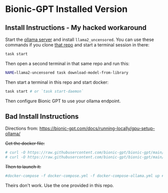 # Bionic-GPT Installed Version

## Install Instructions - My hacked workaround

Start the [ollama server](https://github.com/addictgamer/ollama-runner) and install `llama2_uncensored`.
You can use these commands if you clone [that repo](https://github.com/addictgamer/ollama-runner) and start a terminal session in there:
```bash
task start
```
Then open a second terminal in that same repo and run this:
```bash
NAME=llama2-uncensored task download-model-from-library
```

Then start a terminal in this repo and start docker:
```bash
task start # or `task start-daemon`
```
Then configure Bionic GPT to use your ollama endpoint.

## Bad Install Instructions

Directions from: https://bionic-gpt.com/docs/running-locally/gpu-setup-ollama/

~~Get the docker file:~~
```bash
# curl -O https://raw.githubusercontent.com/bionic-gpt/bionic-gpt/main/docker-compose/docker-compose.yml
# curl -O https://raw.githubusercontent.com/bionic-gpt/bionic-gpt/main/docker-compose/docker-compose-ollama.yml
```
~~Then to launch it:~~
```bash
#docker-compose -f docker-compose.yml -f docker-compose-ollama.yml up # This one's ollama app doesn't work for me!
```
Theirs don't work. Use the one provided in this repo.

